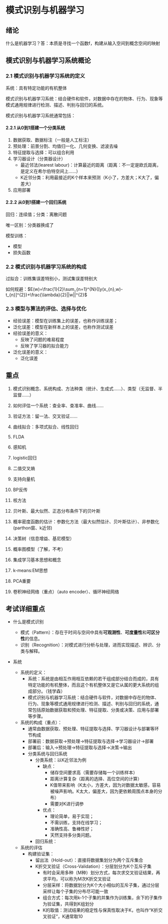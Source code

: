 # 模式识别与机器学习
## 绪论
什么是机器学习？答：本质是寻找一个函数f，构建从输入空间到概念空间的映射

## 模式识别与机器学习系统概论
### 2.1 模式识别与机器学习系统的定义
系统：具有特定功能的有机整体

模式识别与机器学习系统：结合硬件和软件，对数据中存在的物体、行为、现象等模式通用规律进行检测、描述、判别与回归的系统。

模式识别与机器学习系统通常包括：

#### 2.2.1 从0到1搭建一个分类系统

1. 数据获取、数据标注（一般是人工标注）
2. 预处理：前景分割、均值归一化、几何变换、滤波去噪
3. 特征提取与选择：可以组合利用
4. 学习器设计（分类器设计）
    - 最近邻法(learest labour)：计算最近的距离（距离：不一定是欧氏距离，是定义在希尔伯特空间上……）
    - K近邻分类：利用最接近的K个样本来预测（K小了，方差大；K大了，偏差大）
5. 应用部署

#### 2.2.2 从0到1搭建一个回归系统
回归：连续值；分类：离散问题

唯一区别：分类器换成了   

模型训练：

- 模型
- 损失函数 

### 2.2 模式识别与机器学习系统的构成

过拟合：训练集误差特别小，测试集误差特别大

如何规避：$E(w)=\frac{1}{2}\sum_{n=1}^{N}{[y(x_{n},w)-t_{n}]^{2}}+\frac{\lambda}{2}||w||^{2}$

### 2.3 模型与算法的评估、选择与优化

- 经验误差：模型在训练集上的误差，也称作训练误差；
- 泛化误差：模型在新样本上的误差，也称作测试误差
- 经验误差的意义：
    - 反映了问题的难易程度
    - 反映了学习器的拟合能力
- 泛化误差的意义：
    - 泛化误差

   
## 重点

1. 模式识别概念、系统构成、方法种类（统计、生成式……）、类型（无监督、半监督……）

2. 如何评估一个系统：查全率、查准率、曲线……

3. 验证方法：留一法、交叉验证……

4. 曲线拟合：多项式拟合、线性回归

5. FLDA

6. 感知机

7. logistic回归

8. 二值交叉熵

9. 支持向量机

10. BP反传

11. 核方法

12. 贝叶斯、最大似然、正态分布条件下的贝叶斯

13. 概率密度函数的估计：参数化方法（最大似然估计、贝叶斯估计）、非参数化(parthon窗、k近邻)

14. 决策树（信息增益、基尼模型）

15. 概率图模型（了解，不考）

16. 集成学习基本思想和概念

17. k-means:EM思想

18. PCA重要

19. 卷积神经网络（重点）（auto encoder）、循环神经网络

## 考试详细重点
- 什么是模式识别
    - 模式（Pattern）：存在于时间与空间中具有**可观测性**、**可度量性**和**可区分性**的信息。
    - 识别（Recognition）：对模式进行分析与处理，进而实现描述、辨识、分类与解释。

- 系统
    - 系统的定义：
        - 系统：系统是由相互作用相互依赖的若干组成部分结合而成的，具有特定功能的有机整体，而且这个有机整体又是它从属的更大系统的组成部分。（钱学森）
        - 模式识别与机器学习系统：结合硬件与软件，对数据中存在的物体、行为、现象等模式通用规律进行检测、描述、判别与回归的系统，通常包括原始数据获取和预处理、特征提取、分类或决策、应用与部署等步骤。
    - 系统的构成（重点）：
        - 通常由数据获取、预处理、特征提取与选择、学习器设计与部署等环节构成
        - 部署前：数据获取->预处理->特征提取与选择->学习器设计->部署
        - 部署后：输入->预处理->特征提取与选择->决策->输出
        - 分类系统与回归系统
            - 分类系统：以K近邻法为例
                - 缺点：
                    - 储存空间要求高（需要存储每一个训练样本）
                    - 距离计算复杂（距离的选择、高位空间的计算）
                    - K值带来影响（K太小，方差大，因为对数据太敏感，容易被噪声影响。K太大，偏差大，因为更依赖周围点本身的分布）
                    - 需要对K进行调参
                - 优点：
                    - 理论简单，易于实现；
                    - 不需训练，支持在线学习；
                    - 准确性高、鲁棒性好；
                    - 天然支持多分类问题。
            - 回归系统： 
    - 系统的评估
        - 构建验证集：
            - 留出法（Hold-out）：直接将数据集划分为两个互斥集合
            - K折交叉验证（Cross-Validation）：分层划分为K个互斥子集
                - 有时会采用多种（M种）划分方式，每次求交叉验证结果，再求平均，可以称为M次K折交叉验证
                - 分层采样：将数据划分为K个大小相似的互斥子集，通过分层采样让每个子集的分布尽可能一致
                - 组合方式：每次用k-1个子集的并集作为训练集，余下的子集作为验证集，共得到K组划分
                - K的取值：测试结果的稳定性与保真性取决于K，也叫作“K折交叉验证”，K通常取10